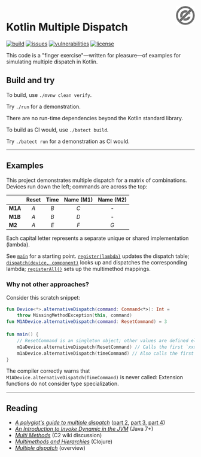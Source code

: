 <a href="./LICENSE.md">
<img src="./images/public-domain.png" alt="Public Domain" align="right"/>
</a>

# Kotlin Multiple Dispatch

[![build](https://github.com/binkley/kotlin-multiple-dispatch/workflows/build/badge.svg)](https://github.com/binkley/kotlin-multiple-dispatch/actions)
[![issues](https://img.shields.io/github/issues/binkley/kotlin-multiple-dispatch.svg)](https://github.com/binkley/kotlin-multiple-dispatch/issues/)
[![vulnerabilities](https://snyk.io/test/github/binkley/kotlin-multiple-dispatch/badge.svg)](https://snyk.io/test/github/binkley/kotlin-multiple-dispatch)
[![license](https://img.shields.io/badge/license-Public%20Domain-blue.svg)](http://unlicense.org/)

This code is a "finger exercise"&mdash;written for pleasure&mdash;of examples
for simulating multiple dispatch in Kotlin.

## Build and try

To build, use `./mvnw clean verify`.

Try `./run` for a demonstration.

There are no run-time dependencies beyond the Kotlin standard library.

To build as CI would, use `./batect build`.

Try `./batect run` for a demonstration as CI would.

---

## Examples

This project demonstrates multiple dispatch for a matrix of combinations.
Devices run down the left; commands are across the top:

| | Reset | Time | Name (M1) | Name (M2)
| - | :-: | :-: | :-: | :-:
| **M1A** | _A_ | _B_ | _C_ | -
| **M1B** | _A_ | _B_ | _D_ | -
| **M2** | _A_ | _E_ | _F_ | _G_

Each capital letter represents a separate unique or shared implementation
(lambda).

See [`main`](./src/main/kotlin/hm/binkley/labs/main.kt) for a starting
point.  [`register(lambda)`](./src/main/kotlin/hm/binkley/labs/multiple-dispatch-via-map.kt)
updates the dispatch table;
[`dispatch(device, component)`](./src/main/kotlin/hm/binkley/labs/multiple-dispatch-via-map.kt)
looks up and dispatches the corresponding lambda;
[`registerAll()`](src/main/kotlin/hm/binkley/labs/main.kt)
sets up the multimethod mappings.

### Why not other approaches?

Consider this scratch snippet:

```kotlin
fun Device<*>.alternativeDispatch(command: Command<*>): Int =
    throw MissingMethodException(this, command)
fun M1ADevice.alternativeDispatch(command: ResetCommand) = 3

fun main() {
    // ResetCommand is an singleton object; other values are defined elsewhere
    m1aDevice.alternativeDispatch(ResetCommand) // Calls the first `xxx` fun, above
    m1aDevice.alternativeDispatch(timeCommand) // Also calls the first `xxx` fun
}
```

The compiler correctly warns that `M1ADevice.alternativeDispatch(TimeCommand)`
is never called: Extension functions do not consider type specialization.

---

## Reading

* [_A polyglot's guide to multiple
  dispatch_](https://eli.thegreenplace.net/2016/a-polyglots-guide-to-multiple-dispatch/)
  ([part 2](https://eli.thegreenplace.net/2016/a-polyglots-guide-to-multiple-dispatch-part-2/),
  [part 3](https://eli.thegreenplace.net/2016/a-polyglots-guide-to-multiple-dispatch-part-3/),
  [part 4](https://eli.thegreenplace.net/2016/a-polyglots-guide-to-multiple-dispatch-part-4/))
* [_An Introduction to Invoke Dynamic in the
  JVM_](https://www.baeldung.com/java-invoke-dynamic) (Java 7+)
* [_Multi Methods_](http://wiki.c2.com/?MultiMethods) (C2 wiki discussion)
* [_Multimethods and
  Hierarchies_](https://clojure.org/reference/multimethods) (Clojure)
* [_Multiple dispatch_](https://en.wikipedia.org/wiki/Multiple_dispatch)
  (overview)
